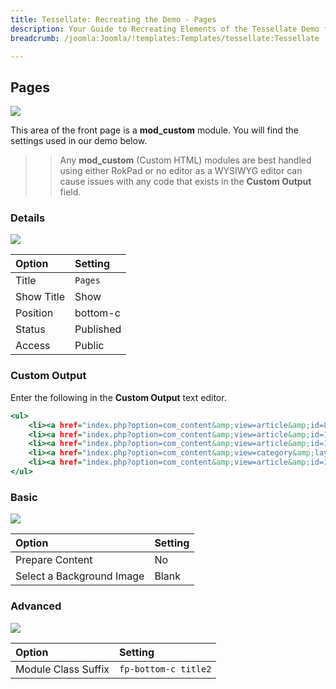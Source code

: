 ```yaml
---
title: Tessellate: Recreating the Demo - Pages
description: Your Guide to Recreating Elements of the Tessellate Demo for Joomla
breadcrumb: /joomla:Joomla/!templates:Templates/tessellate:Tessellate

---
```


Pages
-----

![][demo]

This area of the front page is a **mod_custom** module. You will find the settings used in our demo below.

>> Any **mod_custom** (Custom HTML) modules are best handled using either RokPad or no editor as a WYSIWYG editor can cause issues with any code that exists in the **Custom Output** field.

### Details

![][demo2]

| Option      | Setting     |
| :---------- | :---------- |
| Title       | `Pages`     |
| Show Title  | Show        |
| Position    | bottom-c    |
| Status      | Published   |
| Access      | Public      |

### Custom Output

Enter the following in the **Custom Output** text editor.

~~~ .html
<ul>
    <li><a href="index.php?option=com_content&amp;view=article&amp;id=8&amp;Itemid=120">Team</a></li>
    <li><a href="index.php?option=com_content&amp;view=article&amp;id=10&amp;Itemid=122">Pricing</a></li>
    <li><a href="index.php?option=com_content&amp;view=article&amp;id=11&amp;Itemid=123">Portfolio</a></li>
    <li><a href="index.php?option=com_content&amp;view=category&amp;layout=blog&amp;id=13&amp;Itemid=124">Blog</a></li>
    <li><a href="index.php?option=com_content&amp;view=article&amp;id=13&amp;Itemid=127">Maintenance</a></li>
</ul>
~~~

### Basic

![][demo3]

| Option                    | Setting     |
| :----------               | :---------- |
| Prepare Content           | No          |
| Select a Background Image | Blank       |

### Advanced

![][demo4]

| Option              | Setting              |
| :----------         | :----------          |
| Module Class Suffix | `fp-bottom-c title2` |

[demo]: assets/demo_19.jpeg
[demo2]: assets/demo_19a.jpeg
[demo3]: assets/demo_19b.jpeg
[demo4]: assets/demo_19c.jpeg
